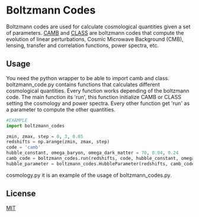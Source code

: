 # Boltzmann Codes
Boltzmann codes are used for calculate cosmological quantities given a set of parameters. [CAMB](https://camb.info/) and 
[CLASS](https://lesgourg.github.io/class_public/class.html) are boltzmann codes that compute the evolution of linear perturbations,
Cosmic Microwave Background (CMB), lensing, transfer and correlation functions, power spectra, etc.
## Usage
You need the python wrapper to be able to import camb and class. boltzmann_code.py contains functions that calculates different
cosmological quantities. Every function works depending of the boltzmann code. The main function its 'run', this function initialize
CAMB or CLASS setting the cosmology and power spectra. Every other function get 'run' as a parameter to compute the other quantities.
```python
#EXAMPLE
import boltzmann_codes

zmin, zmax, step = 0, 3, 0.05
redshifts = np.arange(zmin, zmax, step)
code = 'camb'
hubble_constant, omega_baryon, omega_dark_matter = 70, 0.04, 0.24
camb_code = boltzmann_codes.run(redshifts, code, hubble_constant, omega_baryon, omega_dark_matter)
hubble_parameter = boltzmann_codes.HubbleParameter(redshifts, camb_code, code)
```
cosmology.py it is an example of the usage of boltzmann_codes.py.
## License
[MIT](https://choosealicense.com/licenses/mit/)
